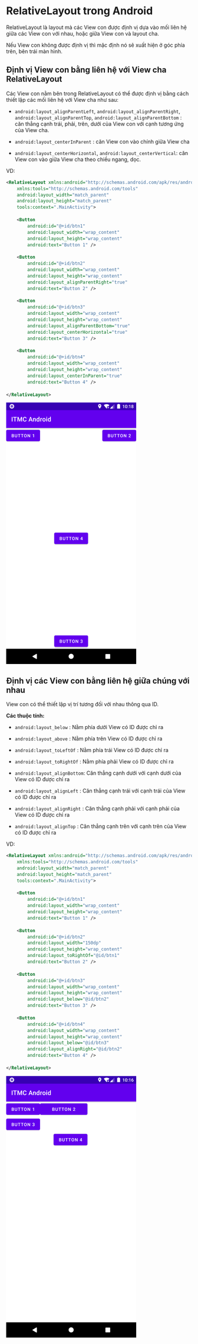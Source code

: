 # RelativeLayout trong Android

RelativeLayout là layout mà các View con được định vị dựa vào mối liên hệ giữa các View con với nhau, hoặc giữa View con và layout cha.

Nếu View con không được định vị thì mặc định nó sẽ xuất hiện ở góc phía trên, bên trái màn hình.

## Định vị View con bằng liên hệ với View cha RelativeLayout

Các View con nằm bên trong RelativeLayout có thể được định vị bằng cách thiết lập các mối liên hệ với View cha như sau:

- `android:layout_alignParentLeft`, `android:layout_alignParentRight`, `android:layout_alignParentTop`, `android:layout_alignParentBottom` : căn thẳng cạnh trái, phải, trên, dưới của View con với cạnh tương ứng của View cha.

- `android:layout_centerInParent` : căn View con vào chính giữa View cha

- `android:layout_centerHorizontal`, `android:layout_centerVertical`: căn View con vào giữa View cha theo chiều ngang, dọc.

VD: 

```xml
<RelativeLayout xmlns:android="http://schemas.android.com/apk/res/android"
    xmlns:tools="http://schemas.android.com/tools"
    android:layout_width="match_parent"
    android:layout_height="match_parent"
    tools:context=".MainActivity">

    <Button
        android:id="@+id/btn1"
        android:layout_width="wrap_content"
        android:layout_height="wrap_content"
        android:text="Button 1" />

    <Button
        android:id="@+id/btn2"
        android:layout_width="wrap_content"
        android:layout_height="wrap_content"
        android:layout_alignParentRight="true"
        android:text="Button 2" />

    <Button
        android:id="@+id/btn3"
        android:layout_width="wrap_content"
        android:layout_height="wrap_content"
        android:layout_alignParentBottom="true"
        android:layout_centerHorizontal="true"
        android:text="Button 3" />

    <Button
        android:id="@+id/btn4"
        android:layout_width="wrap_content"
        android:layout_height="wrap_content"
        android:layout_centerInParent="true"
        android:text="Button 4" />

</RelativeLayout>
```

![parent](https://github.com/VinhVIP/android_tutorials/blob/main/RelativeLayout/parent.png)

## Định vị các View con bằng liên hệ giữa chúng với nhau

View con có thể thiết lập vị trí tương đối với nhau thông qua ID.

**Các thuộc tính:**

- `android:layout_below` : Nằm phía dưới View có ID được chỉ ra

- `android:layout_above` : Nằm phía trên View có ID được chỉ ra

- `android:layout_toLeftOf` : Nằm phía trái View có ID được chỉ ra

- `android:layout_toRightOf` : Nằm phía phải View có ID được chỉ ra

- `android:layout_alignBottom`:  Căn thẳng cạnh dưới với cạnh dưới của View có ID được chỉ ra

- `android:layout_alignLeft` : Căn thẳng cạnh trái với cạnh trái của View có ID được chỉ ra

- `android:layout_alignRight` : Căn thẳng cạnh phải với cạnh phải của View có ID được chỉ ra

- `android:layout_alignTop` : Căn thẳng cạnh trên với cạnh trên của View có ID được chỉ ra

VD: 

```xml
<RelativeLayout xmlns:android="http://schemas.android.com/apk/res/android"
    xmlns:tools="http://schemas.android.com/tools"
    android:layout_width="match_parent"
    android:layout_height="match_parent"
    tools:context=".MainActivity">

    <Button
        android:id="@+id/btn1"
        android:layout_width="wrap_content"
        android:layout_height="wrap_content"
        android:text="Button 1" />

    <Button
        android:id="@+id/btn2"
        android:layout_width="150dp"
        android:layout_height="wrap_content"
        android:layout_toRightOf="@id/btn1"
        android:text="Button 2" />

    <Button
        android:id="@+id/btn3"
        android:layout_width="wrap_content"
        android:layout_height="wrap_content"
        android:layout_below="@id/btn2"
        android:text="Button 3" />

    <Button
        android:id="@+id/btn4"
        android:layout_width="wrap_content"
        android:layout_height="wrap_content"
        android:layout_below="@id/btn3"
        android:layout_alignRight="@id/btn2"
        android:text="Button 4" />

</RelativeLayout>
```

![children](https://github.com/VinhVIP/android_tutorials/blob/main/RelativeLayout/child.png)